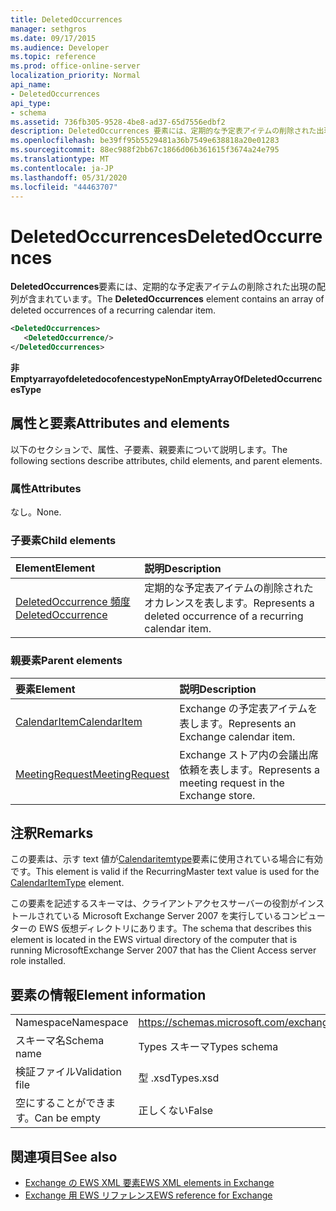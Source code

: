 ```yaml
---
title: DeletedOccurrences
manager: sethgros
ms.date: 09/17/2015
ms.audience: Developer
ms.topic: reference
ms.prod: office-online-server
localization_priority: Normal
api_name:
- DeletedOccurrences
api_type:
- schema
ms.assetid: 736fb305-9528-4be8-ad37-65d7556edbf2
description: DeletedOccurrences 要素には、定期的な予定表アイテムの削除された出現の配列が含まれています。
ms.openlocfilehash: be39ff95b5529481a36b7549e638818a20e01283
ms.sourcegitcommit: 88ec988f2bb67c1866d06b361615f3674a24e795
ms.translationtype: MT
ms.contentlocale: ja-JP
ms.lasthandoff: 05/31/2020
ms.locfileid: "44463707"
---
```

# <a name="deletedoccurrences"></a><span data-ttu-id="d7dca-103">DeletedOccurrences</span><span class="sxs-lookup"><span data-stu-id="d7dca-103">DeletedOccurrences</span></span>

<span data-ttu-id="d7dca-104">**DeletedOccurrences**要素には、定期的な予定表アイテムの削除された出現の配列が含まれています。</span><span class="sxs-lookup"><span data-stu-id="d7dca-104">The **DeletedOccurrences** element contains an array of deleted occurrences of a recurring calendar item.</span></span> 
  
```xml
<DeletedOccurrences>
   <DeletedOccurrence/>
</DeletedOccurrences>
```

 <span data-ttu-id="d7dca-105">**非 Emptyarrayofdeletedocofencestype**</span><span class="sxs-lookup"><span data-stu-id="d7dca-105">**NonEmptyArrayOfDeletedOccurrencesType**</span></span>
## <a name="attributes-and-elements"></a><span data-ttu-id="d7dca-106">属性と要素</span><span class="sxs-lookup"><span data-stu-id="d7dca-106">Attributes and elements</span></span>

<span data-ttu-id="d7dca-107">以下のセクションで、属性、子要素、親要素について説明します。</span><span class="sxs-lookup"><span data-stu-id="d7dca-107">The following sections describe attributes, child elements, and parent elements.</span></span>
  
### <a name="attributes"></a><span data-ttu-id="d7dca-108">属性</span><span class="sxs-lookup"><span data-stu-id="d7dca-108">Attributes</span></span>

<span data-ttu-id="d7dca-109">なし。</span><span class="sxs-lookup"><span data-stu-id="d7dca-109">None.</span></span>
  
### <a name="child-elements"></a><span data-ttu-id="d7dca-110">子要素</span><span class="sxs-lookup"><span data-stu-id="d7dca-110">Child elements</span></span>

|<span data-ttu-id="d7dca-111">**Element**</span><span class="sxs-lookup"><span data-stu-id="d7dca-111">**Element**</span></span>|<span data-ttu-id="d7dca-112">**説明**</span><span class="sxs-lookup"><span data-stu-id="d7dca-112">**Description**</span></span>|
|:-----|:-----|
|[<span data-ttu-id="d7dca-113">DeletedOccurrence 頻度</span><span class="sxs-lookup"><span data-stu-id="d7dca-113">DeletedOccurrence</span></span>](deletedoccurrence.md) <br/> |<span data-ttu-id="d7dca-114">定期的な予定表アイテムの削除されたオカレンスを表します。</span><span class="sxs-lookup"><span data-stu-id="d7dca-114">Represents a deleted occurrence of a recurring calendar item.</span></span>  <br/> |
   
### <a name="parent-elements"></a><span data-ttu-id="d7dca-115">親要素</span><span class="sxs-lookup"><span data-stu-id="d7dca-115">Parent elements</span></span>

|<span data-ttu-id="d7dca-116">**要素**</span><span class="sxs-lookup"><span data-stu-id="d7dca-116">**Element**</span></span>|<span data-ttu-id="d7dca-117">**説明**</span><span class="sxs-lookup"><span data-stu-id="d7dca-117">**Description**</span></span>|
|:-----|:-----|
|[<span data-ttu-id="d7dca-118">CalendarItem</span><span class="sxs-lookup"><span data-stu-id="d7dca-118">CalendarItem</span></span>](calendaritem.md) <br/> |<span data-ttu-id="d7dca-119">Exchange の予定表アイテムを表します。</span><span class="sxs-lookup"><span data-stu-id="d7dca-119">Represents an Exchange calendar item.</span></span>  <br/> |
|[<span data-ttu-id="d7dca-120">MeetingRequest</span><span class="sxs-lookup"><span data-stu-id="d7dca-120">MeetingRequest</span></span>](meetingrequest.md) <br/> |<span data-ttu-id="d7dca-121">Exchange ストア内の会議出席依頼を表します。</span><span class="sxs-lookup"><span data-stu-id="d7dca-121">Represents a meeting request in the Exchange store.</span></span>  <br/> |
   
## <a name="remarks"></a><span data-ttu-id="d7dca-122">注釈</span><span class="sxs-lookup"><span data-stu-id="d7dca-122">Remarks</span></span>

<span data-ttu-id="d7dca-123">この要素は、示す text 値が[Calendaritemtype](calendaritemtype.md)要素に使用されている場合に有効です。</span><span class="sxs-lookup"><span data-stu-id="d7dca-123">This element is valid if the RecurringMaster text value is used for the [CalendarItemType](calendaritemtype.md) element.</span></span> 
  
<span data-ttu-id="d7dca-124">この要素を記述するスキーマは、クライアントアクセスサーバーの役割がインストールされている Microsoft Exchange Server 2007 を実行しているコンピューターの EWS 仮想ディレクトリにあります。</span><span class="sxs-lookup"><span data-stu-id="d7dca-124">The schema that describes this element is located in the EWS virtual directory of the computer that is running MicrosoftExchange Server 2007 that has the Client Access server role installed.</span></span>
  
## <a name="element-information"></a><span data-ttu-id="d7dca-125">要素の情報</span><span class="sxs-lookup"><span data-stu-id="d7dca-125">Element information</span></span>

|||
|:-----|:-----|
|<span data-ttu-id="d7dca-126">Namespace</span><span class="sxs-lookup"><span data-stu-id="d7dca-126">Namespace</span></span>  <br/> |https://schemas.microsoft.com/exchange/services/2006/types  <br/> |
|<span data-ttu-id="d7dca-127">スキーマ名</span><span class="sxs-lookup"><span data-stu-id="d7dca-127">Schema name</span></span>  <br/> |<span data-ttu-id="d7dca-128">Types スキーマ</span><span class="sxs-lookup"><span data-stu-id="d7dca-128">Types schema</span></span>  <br/> |
|<span data-ttu-id="d7dca-129">検証ファイル</span><span class="sxs-lookup"><span data-stu-id="d7dca-129">Validation file</span></span>  <br/> |<span data-ttu-id="d7dca-130">型 .xsd</span><span class="sxs-lookup"><span data-stu-id="d7dca-130">Types.xsd</span></span>  <br/> |
|<span data-ttu-id="d7dca-131">空にすることができます。</span><span class="sxs-lookup"><span data-stu-id="d7dca-131">Can be empty</span></span>  <br/> |<span data-ttu-id="d7dca-132">正しくない</span><span class="sxs-lookup"><span data-stu-id="d7dca-132">False</span></span>  <br/> |
   
## <a name="see-also"></a><span data-ttu-id="d7dca-133">関連項目</span><span class="sxs-lookup"><span data-stu-id="d7dca-133">See also</span></span>

- [<span data-ttu-id="d7dca-134">Exchange の EWS XML 要素</span><span class="sxs-lookup"><span data-stu-id="d7dca-134">EWS XML elements in Exchange</span></span>](ews-xml-elements-in-exchange.md)  
- [<span data-ttu-id="d7dca-135">Exchange 用 EWS リファレンス</span><span class="sxs-lookup"><span data-stu-id="d7dca-135">EWS reference for Exchange</span></span>](ews-reference-for-exchange.md)

